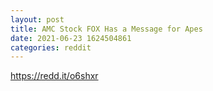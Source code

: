 ```yaml
--- 
layout: post 
title: AMC Stock FOX Has a Message for Apes 
date: 2021-06-23 1624504861 
categories: reddit 
--- 
```

https://redd.it/o6shxr